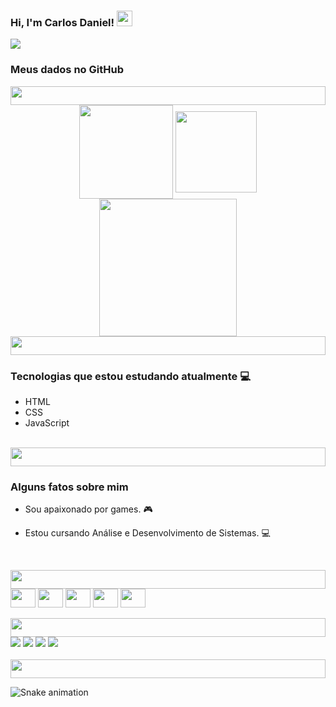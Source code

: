 ### Hi, I'm Carlos Daniel! <img width="25px" src="https://upload.wikimedia.org/wikipedia/commons/6/66/Animated-Flag-Brazil.gif" />

<img src="https://mir-s3-cdn-cf.behance.net/project_modules/fs/bbefa799786133.5efa9bf3d1b49.gif" />

### Meus dados no GitHub

<img width="100%" height="30px" src="https://i.pinimg.com/originals/49/e7/6e/49e76e0596857673c5c80c85b84394c1.gif"/>

<div align="center">
  <img align="center" height="150em" src="https://github-readme-stats.vercel.app/api?username=CarlosDanniel&show_icons=true&theme=cobalt&include_all_commits=true&count_private=true"/>
  <img align="center" height="130em" src="https://github-readme-stats.vercel.app/api/top-langs/?username=CarlosDanniel&layout=compact&langs_count=7&theme=cobalt"/>
  <img align="center" height="220em" src="https://1.bp.blogspot.com/-P2czKkFRxR4/XsWVqthXVXI/AAAAAAABJVY/sEYSKbsGUZcogNCAnoxzmGGTau8Q-OPkACK4BGAsYHg/MATEM%25C3%2581TICA2.gif"/>
</div>

  <img width="100%" height="30px" src="https://i.pinimg.com/originals/49/e7/6e/49e76e0596857673c5c80c85b84394c1.gif"/>
  
### Tecnologias que estou estudando atualmente 💻

  - HTML
  - CSS
  - JavaScript
<br/>
  
  <img width="100%" height="30px" src="https://i.pinimg.com/originals/49/e7/6e/49e76e0596857673c5c80c85b84394c1.gif"/>
  
### Alguns fatos sobre mim

- Sou apaixonado por games. 🎮

- Estou cursando Análise e Desenvolvimento de Sistemas. 💻
  
  <br/>
<img width="100%" height="30px" src="https://i.pinimg.com/originals/49/e7/6e/49e76e0596857673c5c80c85b84394c1.gif"/>
  
<div>
  <img align="center" height="30" width="40" src="https://cdn.jsdelivr.net/gh/devicons/devicon/icons/html5/html5-plain-wordmark.svg" />
  <img align="center" height="30" width="40" src="https://cdn.jsdelivr.net/gh/devicons/devicon/icons/css3/css3-plain-wordmark.svg" />
  <img align="center"height="30" width="40" src="https://cdn.jsdelivr.net/gh/devicons/devicon/icons/git/git-original.svg" />
  <img align="center"height="30" width="40" src="https://cdn.jsdelivr.net/gh/devicons/devicon/icons/javascript/javascript-plain.svg" />
  <img align="center" height="30" width="40" src="https://cdn.jsdelivr.net/gh/devicons/devicon/icons/photoshop/photoshop-plain.svg" />
</div>
  
  <br/>
<img width="100%" height="30px" src="https://i.pinimg.com/originals/49/e7/6e/49e76e0596857673c5c80c85b84394c1.gif"/>

<div>
  <a href="https://www.youtube.com/channel/UCt2X57rd05AFiq0Fmyxn7fQ" target="_blank"><img src="https://img.shields.io/badge/YouTube-FF0000?style=for-the-badge&logo=youtube&logoColor=white" target="_blank"></a>
  <a href="https://www.instagram.com/niel_edit/" target="_blank"><img src="https://img.shields.io/badge/-Instagram-%23E4405F?style=for-the-badge&logo=instagram&logoColor=white" target="_blank"></a>
  <a href = "mailto:cp.danniel@gmail.com"><img src="https://img.shields.io/badge/-Gmail-%23333?style=for-the-badge&logo=gmail&logoColor=white" target="_blank"></a>
  <a href="https://www.linkedin.com/in/carlos-daniel-a28b91234/" target="_blank"><img src="https://img.shields.io/badge/-LinkedIn-%230077B5?style=for-the-badge&logo=linkedin&logoColor=white" target="_blank"></a>
</div>
  
<br/>
  <img width="100%" height="30px" src="https://i.pinimg.com/originals/49/e7/6e/49e76e0596857673c5c80c85b84394c1.gif"/>
  
![Snake animation](https://github.com/CarlosDanniel/CarlosDanniel/blob/output/github-contribution-grid-snake.svg)
